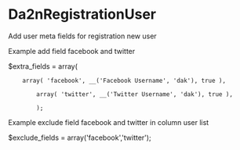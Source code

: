 Da2nRegistrationUser
====================

Add user meta fields for registration new user

Example add field facebook and twitter

$extra_fields =  array(

  		array( 'facebook', __('Facebook Username', 'dak'), true ),
  		
			array( 'twitter', __('Twitter Username', 'dak'), true ),
			
			);
      

Example exclude field facebook and twitter in column user list

$exclude_fields = array('facebook','twitter');
